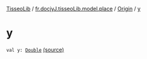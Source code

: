 [TisseoLib](../../index.md) / [fr.docjyJ.tisseoLib.model.place](../index.md) / [Origin](index.md) / [y](./y.md)

# y

`val y: `[`Double`](https://kotlinlang.org/api/latest/jvm/stdlib/kotlin/-double/index.html) [(source)](https://github.com/docjyj/tisseoLib/tree/master/src/main/kotlin/fr/docjyJ/tisseoLib/model/place/Origin.kt#L12)